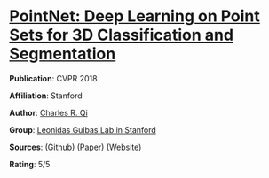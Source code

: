 [PointNet: Deep Learning on Point Sets for 3D Classification and Segmentation](https://arxiv.org/abs/1612.00593)
======

__Publication__: CVPR 2018

__Affiliation__: Stanford

__Author__: [Charles R. Qi](https://web.stanford.edu/~rqi/)

__Group__: [Leonidas Guibas Lab in Stanford](https://geometry.stanford.edu/member/guibas/)

__Sources__: ([Github](https://github.com/charlesq34/pointnet)) ([Paper](https://arxiv.org/abs/1612.00593)) ([Website](http://stanford.edu/~rqi/pointnet/)) 
                
                   
                          
__Rating__: 5/5

